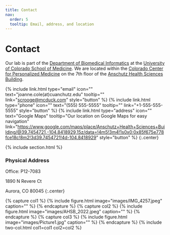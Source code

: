 ```yaml
---
title: Contact
nav:
  order: 5
  tooltip: Email, address, and location
---
```


# <i class="fas fa-envelope"></i>Contact

Our lab is part of the [Department of Biomedical Informatics][https://medschool.cuanschutz.edu/dbmi] at the [University of Colorado School of Medicine](https://medschool.cuanschutz.edu/).
We are located within the [Colorado Center for Personalized Medicine](https://medschool.cuanschutz.edu/ccpm) on the 7th floor of the [Anschutz Health Sciences Building](https://news.cuanschutz.edu/news-stories/what-should-i-know-about-the-anschutz-health-sciences-building).

{%
  include link.html
  type="email"
  icon=""
  text="joanne.cole(at)cuanchutz.edu"
  tooltip=""
  link="scrooge@mcduck.com"
  style="button"
%}
{%
  include link.html
  type="phone"
  icon=""
  text="(555) 555-5555"
  tooltip=""
  link="+1-555-555-5555"
  style="button"
%}
{%
  include link.html
  type="address"
  icon=""
  text="Google Maps"
  tooltip="Our location on Google Maps for easy navigation"
  link="https://www.google.com/maps/place/Anschutz+Health+Sciences+Building/@39.7454721,-104.8418929,15z/data=!4m5!3m4!1s0x0:0x85f675e778fce18c!8m2!3d39.7454721!4d-104.8418929"
  style="button"
%}
{:.center}

{% include section.html %}

### <i class="fas fa-mail-bulk"></i>Physical Address

Office: P12-7083

1890 N Revere Ct 

Aurora, CO 80045
{:.center}

{% capture col1 %}
{%
  include figure.html
  image="images/IMG_4257.jpeg"
  caption=""
%}
{% endcapture %}
{% capture col2 %}
{%
  include figure.html
  image="images/AHSB_2022.jpeg"
  caption=""
%}
{% endcapture %}
{% capture col3 %}
{%
  include figure.html
  image="images/Picture1.jpg"
  caption=""
%}
{% endcapture %}
{% include two-col.html col1=col1 col2=col2 %}


[https://medschool.cuanschutz.edu/dbmi]: https://medschool.cuanschutz.edu/dbmi
